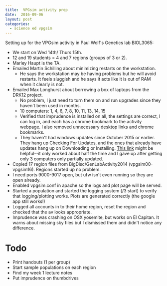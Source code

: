 ```yaml
---
title:  VPGsim activity prep
date:  2016-09-06
layout: post
categories:
  - science ed vpgsim
---
```

Setting up for the VPGsim activity in Paul Wolf's Genetics lab BIOL3065:

  * We start on Wed 14th/ Thurs 15th.
  * 12 and 19 students = 4 and 7 regions (groups of 3 or 2).
  * Marley Haupt is the TA.
  * Emailed Martin Schilling about minimizing restarts on the workstation.
    * He says the workstation may be having problems but he will avoid restarts. It feels sluggish and he says it acts like it is out of RAM when it clearly is not.
  * Emailed Max Longhurst about borrowing a box of laptops from the DRK12 project.
    * No problem, I just need to turn them on and run upgrades since they haven't been used in months.
    * 10 computers: 1, 4, 6, 7, 8, 10, 11, 13, 14, 15
    * Verified that imprudence is installed on all, the settings are correct, I can log in, and each has a chrome bookmark to the activity webpage. I also removed unnecessary desktop links and chrome bookmarks.
    * They haven't had windows updates since October 2015 or earlier. They hang up Checking For Updates, and the ones that already have updates hang up on Downloading or Installing. [This link][1] might be helpful--it only worked about half the time and I gave up after getting only 3 computers only partially updated.
  * Copied 17 region files from BigDisc/GenLabActivity2014 (vpgsim00-vpgsim16). Regions started up no problem.
  * I need ports 9000-9017 open, but ufw isn't even running so they are open already.
  * Enabled vpgsim.conf in apache so the logs and plot page will be served.
  * Started a population and started the logging system (/3 start) to verify that logging/plotting works. Plots are generated correctly (the google app still works!)
  * Logged all accounts in to their home region, reset the region and checked that the av looks appropriate.
  * Imprudence was crashing on OSX yosemite, but works on El Capitan. It warns about missing sky files but I dismissed them and didn't notice any difference.


# Todo

  * Print handouts (1 per group)
  * Start sample populations on each region
  * Find my week 1 lecture notes
  * Put imprudence on thumbdrives

[1]: http://www.sevenforums.com/windows-updates-activation/382249-windows-update-never-stops-checking-updates-7.html
